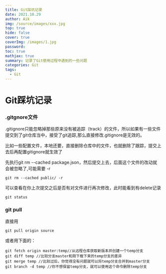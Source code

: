 ```yaml
---
title: Git踩坑记录
date: 2021.10.29
author: Aik
img: /source/images/xxx.jpg
top: true
hide: false
cover: true
coverImg: /images/1.jpg
password: 
toc: true
mathjax: true
summary: 记录了Git使用过程中遇到的一些问题
categories: Git
tags:
  - Git
---
```


# Git踩坑记录

### .gitgnore文件

.gitignore只能忽略掉那些原来没有被追踪（track）的文件，所以如果有一些文件提交到了git仓库当中，接受了git追踪,那么直接修改.gitignore是无效的。

比如一些配置文件，本地还要，直接删除仓库中的文件，也就删除了跟踪，提交上去后再配置gitignore就生效了

先执行git rm --cached package.json，然后提交上去，后面这个文件的改动就会被忽略了,可能需要 -r

```
git rm --cached public/ -r
```
可以查看在你上次提交之后是否有对文件进行再次修改，此时能看到有delete记录
```
git status	
```

### git pull

直接用

```
git pull origin source
```

或者用下面的：

```
git fetch origin master:temp//从远程仓库获取新版本并创建一个temp分支
git diff temp //比较分支master和刚下载下来的temp分支的差异
git merge temp //比较过后，你觉得没有问题就可以将temp分支合并到master分支
git branch -d temp //你不想保留temp分支，就可以使用这个命令删除temp分支
```

